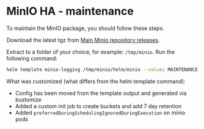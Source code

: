 # MinIO HA - maintenance

To maintain the MinIO package, you should follow these steps.

Download the latest tgz from [Main Minio repository releases][github-releases].

Extract to a folder of your choice, for example: `/tmp/minio`.
Run the following command:

```bash
helm template minio-logging /tmp/minio/helm/minio --values MAINTENANCE.values.yaml -n logging > minio-built.yaml
```

What was customized (what differs from the helm template command):

- Config has been moved from the template output and generated via kustomize
- Added a custom init job to create buckets and add 7 day retention
- Added `preferredDuringSchedulingIgnoredDuringExecution` on minio pods

[github-releases]: https://github.com/minio/minio/releases